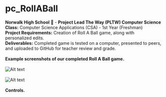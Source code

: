 # pc_RollABall
<b>Norwalk High School</b> :school: - <b>Project Lead The Way (PLTW) Computer Science</b><br>
<b>Class:</b> Computer Science Applications (CSA) - 1st Year (Freshman)<br>
<b>Project Requirements:</b> Creation of Roll A Ball game, along with personalized edits.<br>
<b>Deliverables:</b> Completed game is tested on a computer, presented to peers, and uploaded to GitHub for teacher review and grade.   
<br>
<b>Example screenshots of our completed Roll A Ball game.</b><br><br>
![Alt text](https://github.com/pcephass/pc_RollABall/blob/master/screenshots/pic1.jpg)
<br><br>
![Alt text](https://github.com/pcephass/pc_RollABall/blob/master/screenshots/pic2.jpg)
<br><br>
<b>Controls.</b>
